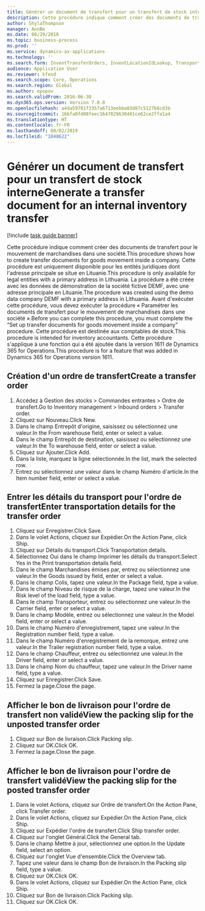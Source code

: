 ```yaml
---
title: Générer un document de transfert pour un transfert de stock interne
description: Cette procédure indique comment créer des documents de transfert pour le mouvement de marchandises dans une société.
author: ShylaThompson
manager: AnnBe
ms.date: 08/29/2018
ms.topic: business-process
ms.prod: ''
ms.service: dynamics-ax-applications
ms.technology: ''
ms.search.form: InventTransferOrders, InventLocationIdLookup, TransportationDocument, HcmWorkerLookUp, SrsReportViewerForm, InventTransferParmShip
audience: Application User
ms.reviewer: kfend
ms.search.scope: Core, Operations
ms.search.region: Global
ms.author: epopov
ms.search.validFrom: 2016-06-30
ms.dyn365.ops.version: Version 7.0.0
ms.openlocfilehash: a4da59781f3357a6713eebba03d87c5127b8cd3b
ms.sourcegitcommit: 16bfa0fd08feec1647829630401ce62ce2ffa1a4
ms.translationtype: HT
ms.contentlocale: fr-FR
ms.lasthandoff: 08/02/2019
ms.locfileid: "1848622"
---
```

# <a name="generate-a-transfer-document-for-an-internal-inventory-transfer"></a><span data-ttu-id="ba491-103">Générer un document de transfert pour un transfert de stock interne</span><span class="sxs-lookup"><span data-stu-id="ba491-103">Generate a transfer document for an internal inventory transfer</span></span>

[!include [task guide banner](../../includes/task-guide-banner.md)]

<span data-ttu-id="ba491-104">Cette procédure indique comment créer des documents de transfert pour le mouvement de marchandises dans une société.</span><span class="sxs-lookup"><span data-stu-id="ba491-104">This procedure shows how to create transfer documents for goods movement inside a company.</span></span> <span data-ttu-id="ba491-105">Cette procédure est uniquement disponible pour les entités juridiques dont l'adresse principale se situe en Lituanie.</span><span class="sxs-lookup"><span data-stu-id="ba491-105">This procedure is only available for legal entities with a primary address in Lithuania.</span></span> <span data-ttu-id="ba491-106">La procédure a été créée avec les données de démonstration de la société fictive DEMF, avec une adresse principale en Lituanie.</span><span class="sxs-lookup"><span data-stu-id="ba491-106">The procedure was created using the demo data company DEMF with a primary address in Lithuania.</span></span> <span data-ttu-id="ba491-107">Avant d'exécuter cette procédure, vous devez exécuter la procédure « Paramétrer les documents de transfert pour le mouvement de marchandises dans une société ».</span><span class="sxs-lookup"><span data-stu-id="ba491-107">Before you can complete this procedure, you must complete the “Set up transfer documents for goods movement inside a company” procedure.</span></span> <span data-ttu-id="ba491-108">Cette procédure est destinée aux comptables de stock.</span><span class="sxs-lookup"><span data-stu-id="ba491-108">This procedure is intended for inventory accountants.</span></span> <span data-ttu-id="ba491-109">Cette procédure s'applique à une fonction qui a été ajoutée dans la version 1611 de Dynamics 365 for Operations.</span><span class="sxs-lookup"><span data-stu-id="ba491-109">This procedure is for a feature that was added in Dynamics 365 for Operations version 1611.</span></span>


## <a name="create-a-transfer-order"></a><span data-ttu-id="ba491-110">Création d'un ordre de transfert</span><span class="sxs-lookup"><span data-stu-id="ba491-110">Create a transfer order</span></span>
1. <span data-ttu-id="ba491-111">Accédez à Gestion des stocks > Commandes entrantes > Ordre de transfert.</span><span class="sxs-lookup"><span data-stu-id="ba491-111">Go to Inventory management > Inbound orders > Transfer order.</span></span>
2. <span data-ttu-id="ba491-112">Cliquez sur Nouveau.</span><span class="sxs-lookup"><span data-stu-id="ba491-112">Click New.</span></span>
3. <span data-ttu-id="ba491-113">Dans le champ Entrepôt d'origine, saisissez ou sélectionnez une valeur.</span><span class="sxs-lookup"><span data-stu-id="ba491-113">In the From warehouse field, enter or select a value.</span></span>
4. <span data-ttu-id="ba491-114">Dans le champ Entrepôt de destination, saisissez ou sélectionnez une valeur.</span><span class="sxs-lookup"><span data-stu-id="ba491-114">In the To warehouse field, enter or select a value.</span></span>
5. <span data-ttu-id="ba491-115">Cliquez sur Ajouter.</span><span class="sxs-lookup"><span data-stu-id="ba491-115">Click Add.</span></span>
6. <span data-ttu-id="ba491-116">Dans la liste, marquez la ligne sélectionnée.</span><span class="sxs-lookup"><span data-stu-id="ba491-116">In the list, mark the selected row.</span></span>
7. <span data-ttu-id="ba491-117">Entrez ou sélectionnez une valeur dans le champ Numéro d'article.</span><span class="sxs-lookup"><span data-stu-id="ba491-117">In the Item number field, enter or select a value.</span></span>

## <a name="enter-transportation-details-for-the-transfer-order"></a><span data-ttu-id="ba491-118">Entrer les détails du transport pour l'ordre de transfert</span><span class="sxs-lookup"><span data-stu-id="ba491-118">Enter transportation details for the transfer order</span></span>
1. <span data-ttu-id="ba491-119">Cliquez sur Enregistrer.</span><span class="sxs-lookup"><span data-stu-id="ba491-119">Click Save.</span></span>
2. <span data-ttu-id="ba491-120">Dans le volet Actions, cliquez sur Expédier.</span><span class="sxs-lookup"><span data-stu-id="ba491-120">On the Action Pane, click Ship.</span></span>
3. <span data-ttu-id="ba491-121">Cliquez sur Détails du transport.</span><span class="sxs-lookup"><span data-stu-id="ba491-121">Click Transportation details.</span></span>
4. <span data-ttu-id="ba491-122">Sélectionnez Oui dans le champ Imprimer les détails du transport.</span><span class="sxs-lookup"><span data-stu-id="ba491-122">Select Yes in the Print transportation details field.</span></span>
5. <span data-ttu-id="ba491-123">Dans le champ Marchandises émises par, entrez ou sélectionnez une valeur.</span><span class="sxs-lookup"><span data-stu-id="ba491-123">In the Goods issued by field, enter or select a value.</span></span>
6. <span data-ttu-id="ba491-124">Dans le champ Colis, tapez une valeur.</span><span class="sxs-lookup"><span data-stu-id="ba491-124">In the Package field, type a value.</span></span>
7. <span data-ttu-id="ba491-125">Dans le champ Niveau de risque de la charge, tapez une valeur.</span><span class="sxs-lookup"><span data-stu-id="ba491-125">In the Risk level of the load field, type a value.</span></span>
8. <span data-ttu-id="ba491-126">Dans le champ Transporteur, entrez ou sélectionnez une valeur.</span><span class="sxs-lookup"><span data-stu-id="ba491-126">In the Carrier field, enter or select a value.</span></span>
9. <span data-ttu-id="ba491-127">Dans le champ Modèle, entrez ou sélectionnez une valeur.</span><span class="sxs-lookup"><span data-stu-id="ba491-127">In the Model field, enter or select a value.</span></span>
10. <span data-ttu-id="ba491-128">Dans le champ Numéro d'enregistrement, tapez une valeur.</span><span class="sxs-lookup"><span data-stu-id="ba491-128">In the Registration number field, type a value.</span></span>
11. <span data-ttu-id="ba491-129">Dans le champ Numéro d'enregistrement de la remorque, entrez une valeur.</span><span class="sxs-lookup"><span data-stu-id="ba491-129">In the Trailer registration number field, type a value.</span></span>
12. <span data-ttu-id="ba491-130">Dans le champ Chauffeur, entrez ou sélectionnez une valeur.</span><span class="sxs-lookup"><span data-stu-id="ba491-130">In the Driver field, enter or select a value.</span></span>
13. <span data-ttu-id="ba491-131">Dans le champ Nom du chauffeur, tapez une valeur.</span><span class="sxs-lookup"><span data-stu-id="ba491-131">In the Driver name field, type a value.</span></span>
14. <span data-ttu-id="ba491-132">Cliquez sur Enregistrer.</span><span class="sxs-lookup"><span data-stu-id="ba491-132">Click Save.</span></span>
15. <span data-ttu-id="ba491-133">Fermez la page.</span><span class="sxs-lookup"><span data-stu-id="ba491-133">Close the page.</span></span>

## <a name="view-the-packing-slip-for-the-unposted-transfer-order"></a><span data-ttu-id="ba491-134">Afficher le bon de livraison pour l'ordre de transfert non validé</span><span class="sxs-lookup"><span data-stu-id="ba491-134">View the packing slip for the unposted transfer order</span></span>
1. <span data-ttu-id="ba491-135">Cliquez sur Bon de livraison.</span><span class="sxs-lookup"><span data-stu-id="ba491-135">Click Packing slip.</span></span>
2. <span data-ttu-id="ba491-136">Cliquez sur OK.</span><span class="sxs-lookup"><span data-stu-id="ba491-136">Click OK.</span></span>
3. <span data-ttu-id="ba491-137">Fermez la page.</span><span class="sxs-lookup"><span data-stu-id="ba491-137">Close the page.</span></span>

## <a name="view-the-packing-slip-for-the-posted-transfer-order"></a><span data-ttu-id="ba491-138">Afficher le bon de livraison pour l'ordre de transfert validé</span><span class="sxs-lookup"><span data-stu-id="ba491-138">View the packing slip for the posted transfer order</span></span>
1. <span data-ttu-id="ba491-139">Dans le volet Actions, cliquez sur Ordre de transfert.</span><span class="sxs-lookup"><span data-stu-id="ba491-139">On the Action Pane, click Transfer order.</span></span>
2. <span data-ttu-id="ba491-140">Dans le volet Actions, cliquez sur Expédier.</span><span class="sxs-lookup"><span data-stu-id="ba491-140">On the Action Pane, click Ship.</span></span>
3. <span data-ttu-id="ba491-141">Cliquez sur Expédier l'ordre de transfert.</span><span class="sxs-lookup"><span data-stu-id="ba491-141">Click Ship transfer order.</span></span>
4. <span data-ttu-id="ba491-142">Cliquez sur l'onglet Général.</span><span class="sxs-lookup"><span data-stu-id="ba491-142">Click the General tab.</span></span>
5. <span data-ttu-id="ba491-143">Dans le champ Mettre à jour, sélectionnez une option.</span><span class="sxs-lookup"><span data-stu-id="ba491-143">In the Update field, select an option.</span></span>
6. <span data-ttu-id="ba491-144">Cliquez sur l'onglet Vue d'ensemble.</span><span class="sxs-lookup"><span data-stu-id="ba491-144">Click the Overview tab.</span></span>
7. <span data-ttu-id="ba491-145">Tapez une valeur dans le champ Bon de livraison.</span><span class="sxs-lookup"><span data-stu-id="ba491-145">In the Packing slip field, type a value.</span></span>
8. <span data-ttu-id="ba491-146">Cliquez sur OK.</span><span class="sxs-lookup"><span data-stu-id="ba491-146">Click OK.</span></span>
9. <span data-ttu-id="ba491-147">Dans le volet Actions, cliquez sur Expédier.</span><span class="sxs-lookup"><span data-stu-id="ba491-147">On the Action Pane, click Ship.</span></span>
10. <span data-ttu-id="ba491-148">Cliquez sur Bon de livraison.</span><span class="sxs-lookup"><span data-stu-id="ba491-148">Click Packing slip.</span></span>
11. <span data-ttu-id="ba491-149">Cliquez sur OK.</span><span class="sxs-lookup"><span data-stu-id="ba491-149">Click OK.</span></span>

